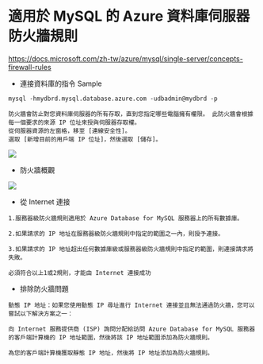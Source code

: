 
# 適用於 MySQL 的 Azure 資料庫伺服器防火牆規則
https://docs.microsoft.com/zh-tw/azure/mysql/single-server/concepts-firewall-rules

* 連接資料庫的指令 Sample
```
mysql -hmydbrd.mysql.database.azure.com -udbadmin@mydbrd -p

```

```
防火牆會防止對您資料庫伺服器的所有存取，直到您指定哪些電腦擁有權限。 此防火牆會根據每一個要求的來源 IP 位址來授與伺服器存取權。
從伺服器資源的左窗格，移至 [連線安全性]。 
選取 [新增目前的用戶端 IP 位址]，然後選取 [儲存]。

```


![](https://docs.microsoft.com/zh-tw/azure/mysql/single-server/media/quickstart-create-mysql-server-database-using-azure-portal/add-current-ip-firewall.png)


* 防火牆概觀

![](https://docs.microsoft.com/zh-tw/azure/mysql/single-server/media/concepts-firewall-rules/1-firewall-concept.png)


* 從 Internet 連接
```
1.服務器級防火牆規則適用於 Azure Database for MySQL 服務器上的所有數據庫。

2.如果請求的 IP 地址在服務器級防火牆規則中指定的範圍之一內，則授予連接。

3.如果請求的 IP 地址超出任何數據庫級或服務器級防火牆規則中指定的範圍，則連接請求將失敗。
```

```
必須符合以上1或2規則，才能由 Internet 連接成功
```


* 排除防火牆問題

```
動態 IP 地址：如果您使用動態 IP 尋址進行 Internet 連接並且無法通過防火牆，您可以嘗試以下解決方案之一：

向 Internet 服務提供商 (ISP) 詢問分配給訪問 Azure Database for MySQL 服務器的客戶端計算機的 IP 地址範圍，然後將該 IP 地址範圍添加為防火牆規則。

為您的客戶端計算機獲取靜態 IP 地址，然後將 IP 地址添加為防火牆規則。

```
